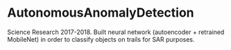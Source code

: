 # AutonomousAnomalyDetection
Science Research 2017-2018. Built neural network (autoencoder + retrained MobileNet) in order to classify objects on trails for SAR purposes.
